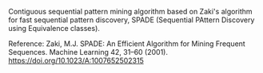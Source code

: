 Contiguous sequential pattern mining algorithm based on Zaki's algorithm for fast sequential pattern discovery, SPADE (Sequential PAttern Discovery using Equivalence classes).

Reference: Zaki, M.J. SPADE: An Efficient Algorithm for Mining Frequent Sequences. Machine Learning 42, 31–60 (2001). https://doi.org/10.1023/A:1007652502315
